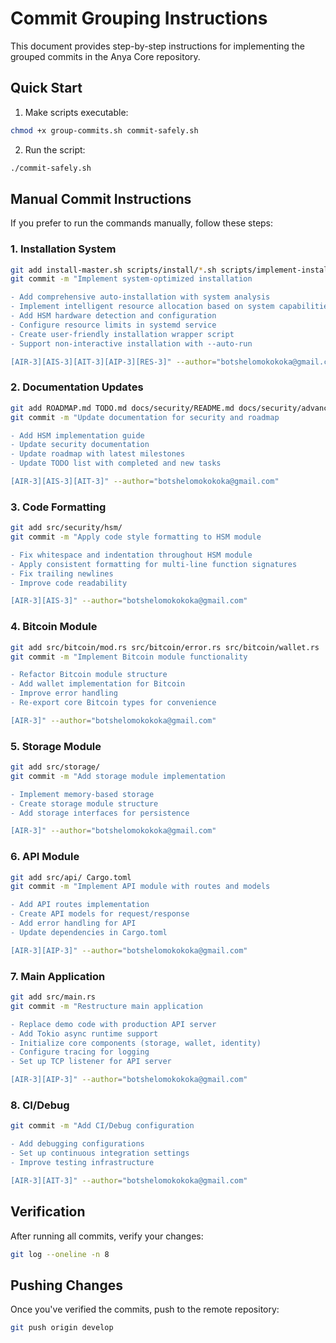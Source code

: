 # Commit Grouping Instructions

This document provides step-by-step instructions for implementing the grouped commits in the Anya Core repository.

## Quick Start

1. Make scripts executable:
```bash
chmod +x group-commits.sh commit-safely.sh
```

2. Run the script:
```bash
./commit-safely.sh
```

## Manual Commit Instructions

If you prefer to run the commands manually, follow these steps:

### 1. Installation System
```bash
git add install-master.sh scripts/install/*.sh scripts/implement-installation.sh scripts/commit-changes.sh INSTALLATION_REVIEW.md
git commit -m "Implement system-optimized installation

- Add comprehensive auto-installation with system analysis
- Implement intelligent resource allocation based on system capabilities
- Add HSM hardware detection and configuration
- Configure resource limits in systemd service
- Create user-friendly installation wrapper script
- Support non-interactive installation with --auto-run

[AIR-3][AIS-3][AIT-3][AIP-3][RES-3]" --author="botshelomokokoka@gmail.com"
```

### 2. Documentation Updates
```bash
git add ROADMAP.md TODO.md docs/security/README.md docs/security/advanced_security.md docs/security/hsm_guide.md
git commit -m "Update documentation for security and roadmap

- Add HSM implementation guide
- Update security documentation
- Update roadmap with latest milestones
- Update TODO list with completed and new tasks

[AIR-3][AIS-3][AIT-3]" --author="botshelomokokoka@gmail.com"
```

### 3. Code Formatting
```bash
git add src/security/hsm/
git commit -m "Apply code style formatting to HSM module

- Fix whitespace and indentation throughout HSM module
- Apply consistent formatting for multi-line function signatures
- Fix trailing newlines
- Improve code readability

[AIR-3][AIS-3]" --author="botshelomokokoka@gmail.com"
```

### 4. Bitcoin Module
```bash
git add src/bitcoin/mod.rs src/bitcoin/error.rs src/bitcoin/wallet.rs
git commit -m "Implement Bitcoin module functionality

- Refactor Bitcoin module structure
- Add wallet implementation for Bitcoin
- Improve error handling
- Re-export core Bitcoin types for convenience

[AIR-3]" --author="botshelomokokoka@gmail.com"
```

### 5. Storage Module
```bash
git add src/storage/
git commit -m "Add storage module implementation

- Implement memory-based storage
- Create storage module structure
- Add storage interfaces for persistence

[AIR-3]" --author="botshelomokokoka@gmail.com"
```

### 6. API Module
```bash
git add src/api/ Cargo.toml
git commit -m "Implement API module with routes and models

- Add API routes implementation
- Create API models for request/response
- Add error handling for API
- Update dependencies in Cargo.toml

[AIR-3][AIP-3]" --author="botshelomokokoka@gmail.com"
```

### 7. Main Application
```bash
git add src/main.rs
git commit -m "Restructure main application

- Replace demo code with production API server
- Add Tokio async runtime support
- Initialize core components (storage, wallet, identity)
- Configure tracing for logging
- Set up TCP listener for API server

[AIR-3][AIP-3]" --author="botshelomokokoka@gmail.com"
```

### 8. CI/Debug
```bash
git commit -m "Add CI/Debug configuration

- Add debugging configurations
- Set up continuous integration settings
- Improve testing infrastructure

[AIR-3][AIT-3]" --author="botshelomokokoka@gmail.com"
```

## Verification
After running all commits, verify your changes:
```bash
git log --oneline -n 8
```

## Pushing Changes
Once you've verified the commits, push to the remote repository:
```bash
git push origin develop
``` 